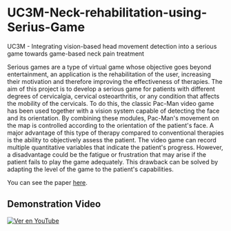 # UC3M-Neck-rehabilitation-using-Serius-Game
UC3M -  Integrating vision-based head movement detection into a serious game towards game-based neck pain treatment

Serious games are a type of virtual game whose objective goes beyond entertainment, an application is the rehabilitation of the user, increasing their motivation and therefore improving the effectiveness of therapies. The aim of this project is to develop a serious game for patients with different degrees of cervicalgia, cervical osteoarthritis, or any condition that affects the mobility of the cervicals. To do this, the classic Pac-Man video game has been used together with a vision system capable of detecting the face and its orientation. By combining these modules, Pac-Man's movement on the map is controlled according to the orientation of the patient's face. A major advantage of this type of therapy compared to conventional therapies is the ability to objectively assess the patient. The video game can record multiple quantitative variables that indicate the patient's progress. However, a disadvantage could be the fatigue or frustration that may arise if the patient fails to play the game adequately. This drawback can be solved by adapting the level of the game to the patient's capabilities.

You can see the paper [here](Yepez_Johnny_JornadasAutomatica2024.pdf).

## Demonstration Video

[![Ver en YouTube](https://img.youtube.com/vi/tjeIGlaKiAk/0.jpg)](https://www.youtube.com/watch?v=tjeIGlaKiAk)
